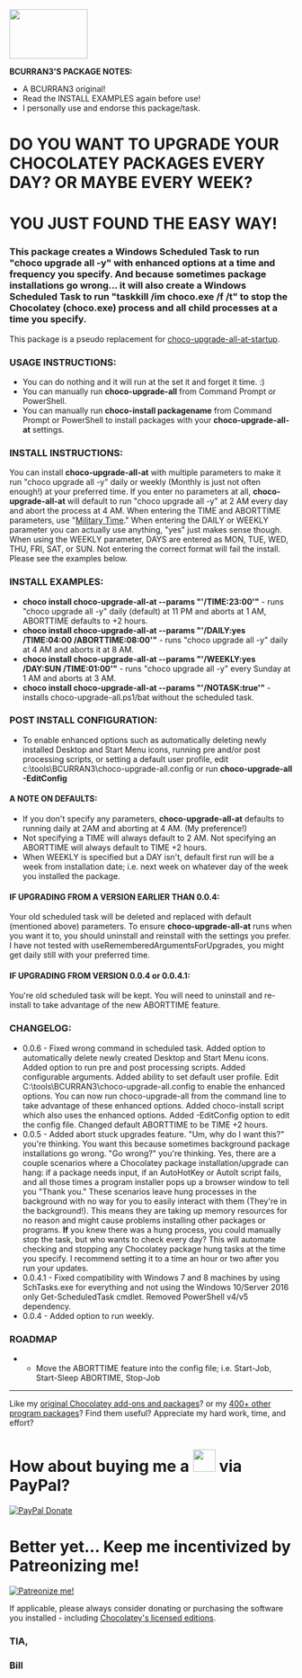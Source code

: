 <img src="https://cdn.staticaly.com/gh/bcurran3/ChocolateyPackages/master/mylogos/myunofficialChocolateylogo_icon.png" width="139" height="88">

**BCURRAN3'S PACKAGE NOTES:**

* A BCURRAN3 original!
* Read the INSTALL EXAMPLES again before use!
* I personally use and endorse this package/task.

# DO YOU WANT TO UPGRADE YOUR CHOCOLATEY PACKAGES EVERY DAY? OR MAYBE EVERY WEEK?

# YOU JUST FOUND THE EASY WAY!
	
### This package creates a Windows Scheduled Task to run "choco upgrade all -y" with enhanced options at a time and frequency you specify. And because sometimes package installations go wrong... it will also create a Windows Scheduled Task to run "taskkill /im choco.exe /f /t" to stop the Chocolatey (choco.exe) process and all child processes at a time you specify.

This package is a pseudo replacement for [choco-upgrade-all-at-startup](https://chocolatey.org/packages/choco-upgrade-all-at-startup).

### USAGE INSTRUCTIONS:
* You can do nothing and it will run at the set it and forget it time. :)
* You can manually run **choco-upgrade-all** from Command Prompt or PowerShell.
* You can manually run **choco-install packagename** from Command Prompt or PowerShell to install packages with your **choco-upgrade-all-at** settings.

### INSTALL INSTRUCTIONS:
You can install **choco-upgrade-all-at** with multiple parameters to make it run "choco upgrade all -y" daily or weekly (Monthly is just not often enough!) at your preferred time. If you enter no parameters at all, **choco-upgrade-all-at** will default to run "choco upgrade all -y" at 2 AM every day and abort the process at 4 AM. When entering the TIME and ABORTTIME parameters, use "[Military Time](http://militarytimechart.com/)." When entering the DAILY or WEEKLY parameter you can actually use anything, "yes" just makes sense though. When using the WEEKLY parameter, DAYS are entered as MON, TUE, WED, THU, FRI, SAT, or SUN. Not entering the correct format will fail the install. Please see the examples below.

### INSTALL EXAMPLES:
* **choco install choco-upgrade-all-at --params "'/TIME:23:00'"** - runs "choco upgrade all -y" daily (default) at 11 PM and aborts at 1 AM, ABORTTIME defaults to +2 hours.
* **choco install choco-upgrade-all-at --params "'/DAILY:yes /TIME:04:00 /ABORTTIME:08:00'"** - runs "choco upgrade all -y" daily at 4 AM and aborts it at 8 AM.
* **choco install choco-upgrade-all-at --params "'/WEEKLY:yes /DAY:SUN /TIME:01:00'"** - runs "choco upgrade all -y" every Sunday at 1 AM and aborts at 3 AM.
* **choco install choco-upgrade-all-at --params "'/NOTASK:true'"** - installs choco-upgrade-all.ps1/bat without the scheduled task.

### POST INSTALL CONFIGURATION:
* To enable enhanced options such as automatically deleting newly installed Desktop and Start Menu icons, running pre and/or post processing scripts, or setting a default user profile, edit c:\tools\BCURRAN3\choco-upgrade-all.config or run **choco-upgrade-all -EditConfig**

#### A NOTE ON DEFAULTS:
* If you don't specify any parameters, **choco-upgrade-all-at** defaults to running daily at 2AM and aborting at 4 AM. (My preference!) 
* Not specifying a TIME will always default to 2 AM. Not specifying an ABORTTIME will always default to TIME +2 hours.
* When WEEKLY is specified but a DAY isn't, default first run will be a week from installation date; i.e. next week on whatever day of the week you installed the package.

#### IF UPGRADING FROM A VERSION EARLIER THAN 0.0.4:
Your old scheduled task will be deleted and replaced with default (mentioned above) parameters. To ensure **choco-upgrade-all-at** runs when you want it to, you should uninstall and reinstall with the settings you prefer.
I have not tested with useRememberedArgumentsForUpgrades, you might get daily still with your preferred time.

#### IF UPGRADING FROM VERSION 0.0.4 or 0.0.4.1:
You're old scheduled task will be kept. You will need to uninstall and re-install to take advantage of the new ABORTTIME feature.

### CHANGELOG:
* 0.0.6   - Fixed wrong command in scheduled task. Added option to automatically delete newly created Desktop and Start Menu icons. Added option to run pre and post processing scripts. Added configurable arguments. Added ability to set default user profile. Edit C:\tools\BCURRAN3\choco-upgrade-all.config to enable the enhanced options. You can now run choco-upgrade-all from the command line to take advantage of these enhanced options. Added choco-install script which also uses the enhanced options. Added -EditConfig option to edit the config file. Changed default ABORTTIME to be TIME +2 hours.
* 0.0.5   - Added abort stuck upgrades feature. "Um, why do I want this?" you're thinking. You want this because sometimes background package installations go wrong. "Go wrong?" you're thinking. Yes, there are a couple scenarios where a Chocolatey package installation/upgrade can hang: if a package needs input, if an AutoHotKey or AutoIt script fails, and all those times a program installer pops up a browser window to tell you "Thank you." These scenarios leave hung processes in the background with no way for you to easily interact with them (They're in the background!). This means they are taking up memory resources for no reason and might cause problems installing other packages or programs. **If** you knew there was a hung process, you could manually stop the task, but who wants to check every day? This will automate checking and stopping any Chocolatey package hung tasks at the time you specify. I recommend setting it to a time an hour or two after you run your updates. 
* 0.0.4.1 - Fixed compatibility with Windows 7 and 8 machines by using SchTasks.exe for everything and not using the Windows 10/Server 2016 only Get-ScheduledTask cmdlet. Removed PowerShell v4/v5 dependency. 
* 0.0.4   - Added option to run weekly.

### ROADMAP
* - Move the ABORTTIME feature into the config file; i.e. Start-Job, Start-Sleep ABORTIME, Stop-Job

***

Like my [original Chocolatey add-ons and packages](https://chocolatey.org/search?q=tag%3Abcurran3)? or my [400+ other program packages](https://chocolatey.org/profiles/bcurran3)? Find them useful? Appreciate my hard work, time, and effort?


<h1>How about buying me a <img src="https://cdn.rawgit.com/bcurran3/ChocolateyPackages/master/mylogos/beer.png" alt="" width="40" height="40"> via PayPal?</h1>

[![PayPal Donate](https://www.paypalobjects.com/webstatic/mktg/logo/AM_SbyPP_mc_vs_dc_ae.jpg)](https://www.paypal.me/bcurran3donations)

<h1>Better yet... Keep me incentivized by Patreonizing me!</h1>

[![Patreonize me!](https://c5.patreon.com/external/logo/downloads_wordmark_white_on_coral.png)](https://www.patreon.com/bcurran3)


If applicable, please always consider donating or purchasing the software you installed - including [Chocolatey's licensed editions](https://chocolatey.org/pricing).

<h3>TIA,</h3>

<h3>Bill</h3>